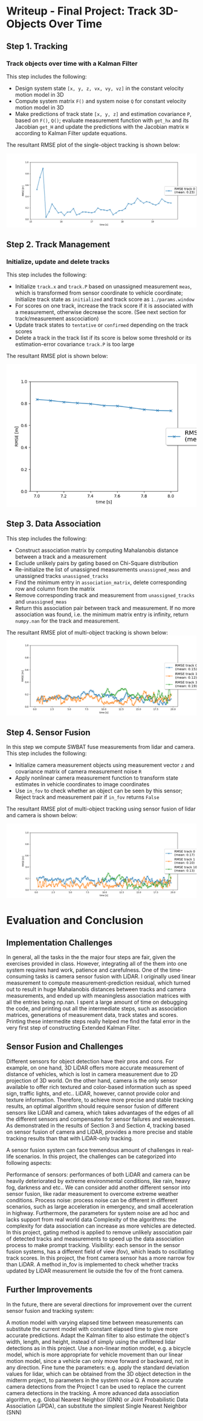 # Writeup - Final Project: Track 3D-Objects Over Time

## Step 1. Tracking

### Track objects over time with a Kalman Filter

This step includes the following:
* Design system state `[x, y, z, vx, vy, vz]` in the constant velocity motion model in 3D
* Compute system matrix `F()` and system noise `Q` for constant velocity motion model in 3D <!-- TODO: time varying motion model -->
* Make predictions of track state `[x, y, z]` and estimation covariance `P`, based on `F()`, `Q()`; evaluate measurement function with `get_hx` and its Jacobian `get_H` and update the predictions with the Jacobian matrix `H` according to Kalman Filter update equations.

The resultant RMSE plot of the single-object tracking is shown below:

![img4](results/RMSE_1.png)

## Step 2. Track Management
### Initialize, update and delete tracks

This step includes the following:
* Initialize `track.x` and `track.P` based on unassigned measurement `meas`, which is transformed from sensor coordinate to vehicle coordinate; Initialize track state as `initialized` and track score as `1./params.window`
* For scores on one track, increase the track score if it is associated with a measurement, otherwise decrease the score. (See next section for track/measurement asscociation)
* Update track states to `tentative` or `confirmed` depending on the track scores
* Delete a track in the track list if its score is below some threshold or its estimation-error covariance `track.P` is too large

The resultant RMSE plot is shown below:

![img16](results/RMSE_2.png)

## Step 3. Data Association

This step includes the following:
* Construct association matrix by computing Mahalanobis distance between a track and a measurement 
* Exclude unlikely pairs by gating based on Chi-Square distribution
* Re-initialize the list of unassigned measurements `unassigned_meas` and unassigned tracks `unassigned_tracks`
* Find the minimum entry in `association_matrix`, delete corresponding row and column from the matrix
* Remove corresponding track and measurement from `unassigned_tracks` and `unassigned_meas`
* Return this association pair between track and measurement. If no more association was found, i.e. the minimum matrix entry is infinity, return `numpy.nan` for the track and measurement.

The resultant RMSE plot of multi-object tracking is shown below:
![img19](results/RMSE_3.png)

## Step 4. Sensor Fusion

In this step we compute SWBAT fuse measurements from lidar and camera.
This step includes the following:
* Initialize camera measurement objects using measurement vector `z` and covariance matrix of camera measurement noise `R`
* Apply nonlinear camera measurement function to transform state estimates in vehicle coordinates to image coordinates
* Use `in_fov` to check whether an object can be seen by this sensor; Reject track and measurement pair if `in_fov` returns `False`

The resultant RMSE plot of multi-object tracking using sensor fusion of lidar and camera is shown below:

![img20](results/RMSE_multisensor.png)


# Evaluation and Conclusion

## Implementation Challenges
In general, all the tasks in the the major four steps are fair, given the exercises provided in class. However, integrating all of the them into one system requires hard work, patience and carefulness. One of the time-consuming tasks is camera sensor fusion with LiDAR. I originally used linear measurement to compute measurement-prediction residual, which turned out to result in huge Mahalanobis distances between tracks and camera measurements, and ended up with meaningless association matrices with all the entries being np.nan. I spent a large amount of time on debugging the code, and printing out all the intermediate steps, such as association matrices, generations of measurement data, track states and scores. Printing these intermedite steps really helped me find the fatal error in the very first step of constructing Extended Kalman Filter.

## Sensor Fusion and Challenges
Different sensors for object detection have their pros and cons. For example, on one hand, 3D LiDAR offers more accurate measurement of distance of vehicles, which is lost in camera measurement due to 2D projection of 3D world. On the other hand, camera is the only sensor available to offer rich textured and color-based information such as speed sign, traffic lights, and etc.. LiDAR, however, cannot provide color and texture information. Therefore, to achieve more precise and stable tracking results, an optimal algorithm should require sensor fusion of different sensors like LiDAR and camera, which takes advantages of the edges of all the different sensors and compensates for sensor failures and weaknesses. As demonstrated in the results of Section 3 and Section 4, tracking based on sensor fusion of camera and LiDAR, provides a more precise and stable tracking results than that with LiDAR-only tracking.

A sensor fusion system can face tremendous amount of challenges in real-life scenarios. In this project, the challenges can be categorized into following aspects:

Performance of sensors: performances of both LiDAR and camera can be heavily deteriorated by extreme environmental conditions, like rain, heavy fog, darkness and etc.. We can consider add another different sensor into sensor fusion, like radar measurement to overcome extreme weather conditions.
Process noise: process noise can be different in different scenarios, such as large acceleration in emergency, and small acceleration in highway. Furthermore, the parameters for system noise are ad hoc and lacks support from real world data
Complexity of the algorithms: the complexity for data association can increase as more vehicles are detected. In this project, gating method is applied to remove unlikely association pair of detected tracks and measurements to speed up the data association process to make prompt tracking.
Visibility: each sensor in the sensor fusion systems, has a different field of view (fov), which leads to oscillating track scores. In this project, the front camera sensor has a more narrow fov than LiDAR. A method in_fov is implemented to check whether tracks updated by LiDAR measurement lie outside the fov of the front camera.

## Further Improvements

In the future, there are several directions for improvement over the current sensor fusion and tracking system:

A motion model with varying elapsed time between measurements can substitute the current model with constant elapsed time to give more accurate predictions.
Adapt the Kalman filter to also estimate the object's width, length, and height, instead of simply using the unfiltered lidar detections as in this project.
Use a non-linear motion model, e.g. a bicycle model, which is more appropriate for vehicle movement than our linear motion model, since a vehicle can only move forward or backward, not in any direction.
Fine tune the parameters: e.g. apply the standard deviation values for lidar, which can be obtained from the 3D object detection in the midterm project, to parameters in the system noise Q.
A more accurate camera detections from the Project 1 can be used to replace the current camera detections in the tracking.
A more advanced data association algorithm, e.g. Global Nearest Neighbor (GNN) or Joint Probabilistic Data Association (JPDA), can substitute the simplest Single Nearest Neighbor (SNN)
